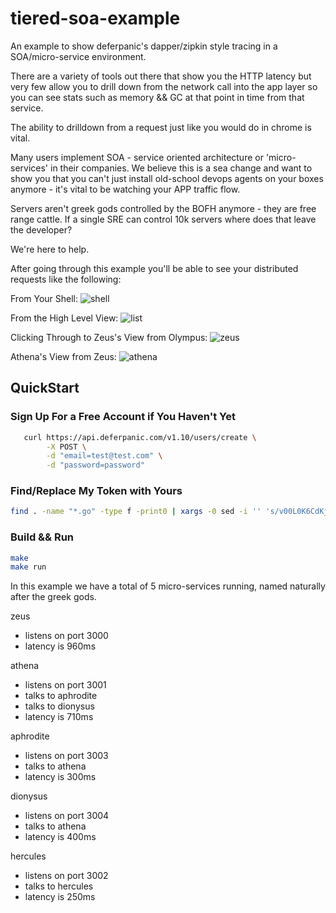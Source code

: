 # tiered-soa-example
An example to show deferpanic's dapper/zipkin style tracing in a SOA/micro-service environment.

There are a variety of tools out there that show you the HTTP latency
but very few allow you to drill down from the network call into the
app layer so you can see stats such as memory && GC at that point in time from
that service.

The ability to drilldown from a request just like you would do in chrome
is vital.

Many users implement SOA - service oriented architecture or
'micro-services' in their companies. We believe this is a sea change and
want to show you that you can't just install old-school devops agents on
your boxes anymore - it's vital to be watching your APP traffic flow.

Servers aren't greek gods controlled by the BOFH anymore - they are free
range cattle. If a single SRE can control 10k servers where does that
leave the developer?

We're here to help.

After going through this example you'll be able to see your distributed
requests like the following:

From Your Shell:
![shell](https://cloud.githubusercontent.com/assets/22410/8173886/493bad0e-1389-11e5-9f5c-5fa461c225b6.png)

From the High Level View:
![list](https://cloud.githubusercontent.com/assets/22410/8173888/507ddb32-1389-11e5-8958-6e56097a0196.png)

Clicking Through to Zeus's View from Olympus:
![zeus](https://cloud.githubusercontent.com/assets/22410/8173887/4c1aba60-1389-11e5-8ff7-53a5102966b1.png)

Athena's View from Zeus:
![athena](https://cloud.githubusercontent.com/assets/22410/8173889/55057cc8-1389-11e5-98b9-0d57fee72ac3.png)

## QuickStart

### Sign Up For a Free Account if You Haven't Yet
```bash
   curl https://api.deferpanic.com/v1.10/users/create \
        -X POST \
        -d "email=test@test.com" \
        -d "password=password"
```


### Find/Replace My Token with Yours
```bash
find . -name "*.go" -type f -print0 | xargs -0 sed -i '' 's/v00L0K6CdKjE4QwX5DL1iiODxovAHUfo/mytoken/g'
```

### Build && Run
```bash
make
make run
```

In this example we have a total of 5 micro-services running, named
naturally after the greek gods.

zeus
  - listens on port 3000
  - latency is 960ms

athena
  - listens on port 3001
  - talks to aphrodite
  - talks to dionysus
  - latency is 710ms

aphrodite
  - listens on port 3003
  - talks to athena
  - latency is 300ms

dionysus
  - listens on port 3004
  - talks to athena
  - latency is 400ms

hercules
  - listens on port 3002
  - talks to hercules
  - latency is 250ms
